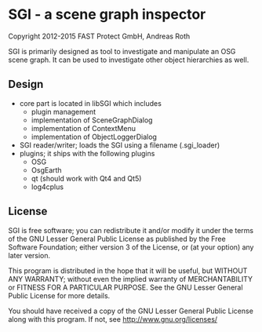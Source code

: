 # SGI - a scene graph inspector
Copyright 2012-2015 FAST Protect GmbH, Andreas Roth

SGI is primarily designed as tool to investigate and manipulate an OSG scene graph. It can be used to investigate other 
object hierarchies as well. 

## Design
- core part is located in libSGI which includes
  - plugin management
  - implementation of SceneGraphDialog
  - implementation of ContextMenu
  - implementation of ObjectLoggerDialog
- SGI reader/writer; loads the SGI using a filename (.sgi_loader)
- plugins; it ships with the following plugins
  - OSG
  - OsgEarth
  - qt (should work with Qt4 and Qt5)
  - log4cplus

## License
SGI is free software; you can redistribute it and/or modify
it under the terms of the GNU Lesser General Public License as published by
the Free Software Foundation; either version 3 of the License, or
(at your option) any later version.

This program is distributed in the hope that it will be useful,
but WITHOUT ANY WARRANTY; without even the implied warranty of
MERCHANTABILITY or FITNESS FOR A PARTICULAR PURPOSE.  See the
GNU Lesser General Public License for more details.

You should have received a copy of the GNU Lesser General Public License
along with this program.  If not, see <http://www.gnu.org/licenses/>
